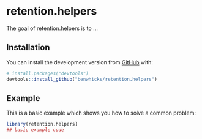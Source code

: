 
<!-- README.md is generated from README.Rmd. Please edit that file -->

# retention.helpers

<!-- badges: start -->
<!-- badges: end -->

The goal of retention.helpers is to …

## Installation

You can install the development version from
[GitHub](https://github.com/) with:

``` r
# install.packages("devtools")
devtools::install_github("benwhicks/retention.helpers")
```

## Example

This is a basic example which shows you how to solve a common problem:

``` r
library(retention.helpers)
## basic example code
```
